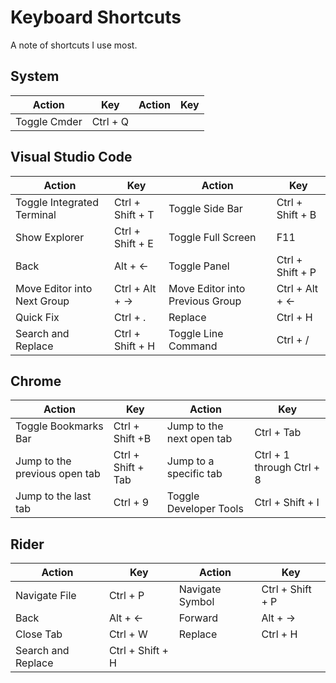 # Keyboard Shortcuts
A note of shortcuts I use most.

## System
|Action                         |Key                       |Action                         |Key                       |
|-------------------------------|--------------------------|-------------------------------|--------------------------|
|Toggle Cmder                   |Ctrl + Q                  |


## Visual Studio Code
|Action                         |Key                       |Action                         |Key                       |
|-------------------------------|--------------------------|-------------------------------|--------------------------|
|Toggle Integrated Terminal     |Ctrl + Shift + T          |Toggle Side Bar                |Ctrl + Shift + B          |
|Show Explorer                  |Ctrl + Shift + E          |Toggle Full Screen             |F11                       |
|Back                           |Alt + ←                   |Toggle Panel                   |Ctrl + Shift + P          |
|Move Editor into Next Group    |Ctrl + Alt + →            |Move Editor into Previous Group|Ctrl + Alt + ←            |
|Quick Fix                      |Ctrl + .                  |Replace                        |Ctrl + H                  |
|Search and Replace             |Ctrl + Shift + H          |Toggle Line Command            |Ctrl + /                  |

## Chrome
|Action                         |Key                       |Action                         |Key                       |
|-------------------------------|--------------------------|-------------------------------|--------------------------|
|Toggle Bookmarks Bar           |Ctrl + Shift +B           |Jump to the next open tab      |Ctrl + Tab                |
|Jump to the previous open tab  |Ctrl + Shift + Tab        |Jump to a specific tab         |Ctrl + 1 through Ctrl + 8 |
|Jump to the last tab           |Ctrl + 9                  |Toggle Developer Tools         |Ctrl + Shift + I          |

## Rider
|Action                         |Key                       |Action                         |Key                       |
|-------------------------------|--------------------------|-------------------------------|--------------------------|
|Navigate File                  |Ctrl + P                  |Navigate Symbol                |Ctrl + Shift + P          |
|Back                           |Alt + ←                   |Forward                        |Alt + →                   |
|Close Tab                      |Ctrl + W                  |Replace                        |Ctrl + H                  |
|Search and Replace             |Ctrl + Shift + H          |
